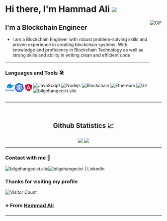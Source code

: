 # Hi there, I'm Hammad Ali <img width="30px" src="https://media.tenor.com/images/3b388fe03da271d2674faf85eb7c3fcd/tenor.gif" /> 

<img align="right" alt="GIF" height="160px" src="https://media.giphy.com/media/du3J3cXyzhj75IOgvA/giphy.gif" />

## I'm a Blockchain Engineer  

- I am a Blockchain Engineer with robust problem-solving skills and proven experience in creating blockchain systems. With knowledge and proficiency in    Blockchain Technology as well as strong skills and ability in writing clean and efficient code
  

---

### Languages and Tools 🛠 

![JavaScript](https://img.shields.io/badge/-JavaScript-%23F7DF1C?style=flat-square&logo=javascript&logoColor=000000&labelColor=%23F7DF1C&color=%23FFCE5A)
![Nodejs](https://img.shields.io/badge/-Nodejs-339933?style=flat-square&logo=Node.js&logoColor=ffffff)
![Blockchain](https://github.githubassets.com/images/icons/emoji/unicode/1f517.png)
![Ethereum](https://img.shields.io/badge/Ethereum-3C3C3D?style=for-the-badge&logo=Ethereum&logoColor=white)
![Git](https://img.shields.io/badge/-Git-%23F05032?style=flat-square&logo=git&logoColor=%23ffffff)
[<img align="left" alt="bilgehangecici.site" height="30px" src="https://raw.githubusercontent.com/github/explore/80688e429a7d4ef2fca1e82350fe8e3517d3494d/topics/docker/docker.png" />][docker]
[<img align="left" alt="bilgehangecici.site" height="30px" src="https://raw.githubusercontent.com/github/explore/80688e429a7d4ef2fca1e82350fe8e3517d3494d/topics/kubernetes/kubernetes.png" />][docker]
[<img align="left" alt="bilgehangecici.site" height="30px" src="https://raw.githubusercontent.com/github/explore/80688e429a7d4ef2fca1e82350fe8e3517d3494d/topics/angular/angular.png" />][docker]
[<img align="left" alt="bilgehangecici.site" height="30px" src="https://camo.githubusercontent.com/d668980b08638fab316ddbf2b04776612093603fa2eac870f439818dad8c097e/68747470733a2f2f63646e2e69636f6e73636f75742e636f6d2f69636f6e2f667265652f706e672d3531322f6d6f6e676f64622d332d313137353133382e706e67" />][docker]

<br/>

---

<br/>

  <h2 align="center"> Github Statistics 📈 </h2>
  
  <div align="center"> 
     <a href="https://github.com/M-Hammad-Ali">
      <img align="center" src="https://github-readme-stats-sigma-five.vercel.app/api?username=M-Hammad-Ali&show_icons=true&include_all_commits=true&count_private=true&theme=react&line_height=40" />
    </a>
    <a href="https://github.com/M-Hammad-Ali">
      <img align="center" src="https://github-readme-stats.vercel.app/api/top-langs/?username=M-Hammad-Ali&theme=react&line_height=40&hide=css"/>
    </a>
</div

<br/>

---
### Contact with me 📝

[<img align="left" alt="bilgehangecici.site" height="30px" src="https://www.flaticon.com/svg/static/icons/svg/2996/2996826.svg" />][website]
[<img align="left" alt="bilgehangecici | LinkedIn" height="30px" src="https://www.flaticon.com/svg/static/icons/svg/725/725337.svg"/>][linkedin]

<br />

### Thanks for visiting my profile
![Visitor Count](https://profile-counter.glitch.me/M-Hammad-Ali/count.svg)

### ⭐️ From [Hammad Ali](https://github.com/M-Hammad-Ali) ### 

---

[website]: https://github.com/M-Hammad-Ali/
[linkedin]: https://www.linkedin.com/in/hammadali018/
[docker]: https://github.com/M-Hammad-Ali



